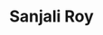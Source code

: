 ---
layout: lab_member
category: undergraduate
title: Sanjali Roy
image: blank.jpeg
role: Undergrad RA
alumni: false
permalink: 'members/sanjali-roy'
social:
    twitter: 
    linkedin: 
    google-scholar: 
    github: 
    website:
    research-gate: 
education:

---